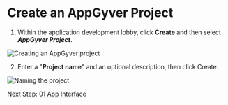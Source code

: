 # Create an AppGyver Project


 1. Within the application development lobby, click <b>Create</b> and then select <b><i>AppGyver Project</i></b>.
<img src="https://github.tools.sap/I553337/Barcode-Scanner-App/blob/main/00%20Create%20an%20Application/images/Create_AppGyver_Project.png?raw=true" alt="Creating an AppGyver project">


 2. Enter a  "<b>Project name</b>" and an optional description, then click Create.
 
 <img src="https://github.tools.sap/I553337/Barcode-Scanner-App/blob/main/00%20Create%20an%20Application/images/BarCode%20Scanner.png?raw=true" alt="Naming the project">


Next Step:
<a href="https://github.tools.sap/I553337/Barcode-Scanner-App/blob/main/01%20App%20Interface/README.md"> 01 App Interface</a>


